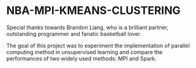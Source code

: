 # NBA-MPI-KMEANS-CLUSTERING

Special thanks towards Brandon Liang, who is a brilliant partner, outstanding programmer and fanatic basketball lover. 

The goal of this project was to experiment the implementation of parallel computing method in unsupervised learning and compare the performances of two widely used methods: MPI and Spark.
